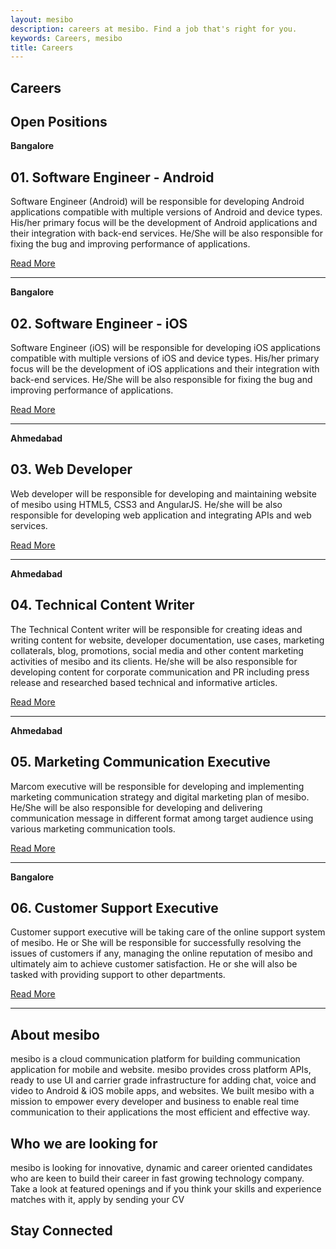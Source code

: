 ```yaml
---
layout: mesibo
description: careers at mesibo. Find a job that's right for you.
keywords: Careers, mesibo
title: Careers
---
```


<section class="page-header ">
<div class="container">
<h1>Careers</h1>
					
</div>
</section>
			
<section>
<div class="container">
<div class="row">
<div class="col-md-8 col-sm-8">
<div class="heading-title heading-border-bottom heading-color">
<h2 class="size-20"> Open Positions</h2>
</div>
<div class="heading-title">
<span class="pull-right text-muted"><strong>Bangalore</strong></span>
<h2 class="size-20"><span>01.</span> Software Engineer - Android</h2>
</div>
<div class="margin-bottom-10">
<p>Software Engineer (Android) will be responsible for developing Android applications compatible with multiple versions of Android and device types. His/her primary focus will be the development of Android applications and their integration with back-end services. He/She will be also responsible for fixing the bug and improving performance of applications.</p>
<a href="/career/software-engineer-android/" class="btn btn-default" data-offset="150"> Read More</a>
<hr />
</div>
<div class="heading-title">
<span class="pull-right text-muted"><strong>Bangalore</strong></span>
<h2 class="size-20"><span>02.</span> Software Engineer - iOS</h2>
</div>
<div class="margin-bottom-10">
<p>Software Engineer (iOS) will be responsible for developing iOS applications compatible with multiple versions of iOS and device types. His/her primary focus will be the development of iOS applications and their integration with back-end services. He/She will be also responsible for fixing the bug and improving performance of applications.</p>
<a href="/career/software-engineer-ios/" class="btn btn-default" data-offset="150"> Read More</a>
<hr />
</div>
<div class="heading-title">
<span class="pull-right text-muted"><strong>Ahmedabad</strong></span>
<h2 class="size-20"><span>03.</span> Web Developer</h2>
</div>
<div class="margin-bottom-10">
<p>Web developer will be responsible for developing and maintaining website of mesibo using HTML5, CSS3 and AngularJS. He/she will be also responsible for developing web application and integrating APIs and web services.</p>
<a href="/career/web-developer/" class="btn btn-default" data-offset="150"> Read More</a>
<hr />
</div>
<div class="heading-title">
<span class="pull-right text-muted"><strong>Ahmedabad</strong></span>
<h2 class="size-20"><span>04.</span> Technical Content Writer</h2>
</div>
<div class="margin-bottom-10">
<p>The Technical Content writer will be responsible for creating ideas and writing content for website, developer documentation, use cases, marketing collaterals, blog, promotions, social media and other content marketing activities of mesibo and its clients. He/she will be also responsible for developing content for corporate communication and PR including press release and researched based technical and informative articles.</p>
<a href="/career/technical-content-writer/" class="btn btn-default" data-offset="150"> Read More</a>
<hr />
</div>
<div class="heading-title">
<span class="pull-right text-muted"><strong>Ahmedabad</strong></span>
<h2 class="size-20"><span>05.</span> Marketing Communication Executive</h2>
</div>
<div class="margin-bottom-10">
<p>Marcom executive will be responsible for developing and implementing marketing communication strategy and digital marketing plan of mesibo. He/She will be also responsible for developing and delivering communication message in different format among target audience using various marketing communication tools.</p>
<a href="/career/marketing-communication-executive/" class="btn btn-default" data-offset="150"> Read More</a>
<hr />
</div>
<div class="heading-title">
<span class="pull-right text-muted"><strong>Bangalore</strong></span>
<h2 class="size-20"><span>06.</span> Customer Support Executive</h2>
</div>
<div class="margin-bottom-10">
<p>Customer support executive will be taking care of the online support system of mesibo. He or She will be responsible for successfully resolving the issues of customers if any, managing the online reputation of mesibo and ultimately aim to achieve customer satisfaction. He or she will also be tasked with providing support to other departments.</p>
<a href="/career/customer-support-executive/" class="btn btn-default" data-offset="150"> Read More</a>
<hr />
</div>
</div>
<div class="col-md-4 col-sm-4">
<div class="heading-title heading-border-bottom heading-color">
<h2 class="size-20">About mesibo</h2>
</div>
<div class="margin-bottom-80">
<p>mesibo is a cloud communication platform for building communication application for mobile and website. mesibo provides cross platform APIs, ready to use UI and carrier grade infrastructure for adding chat, voice and video to Android &amp; iOS mobile apps, and websites. We built mesibo with a mission to empower every developer and business to enable real time communication to their applications the most efficient and effective way.</p>
</div>
<div class="heading-title heading-border-bottom heading-color">
<h2 class="size-20">Who we are looking for</h2>
</div>
<div class="margin-bottom-80">
<p>mesibo is looking for innovative, dynamic and career oriented candidates who are keen to build their career in fast growing technology company. Take a look at featured openings and if you think your skills and experience matches with it, apply by sending your CV</p>
</div>
<div class="heading-title heading-border-bottom heading-color">
<h2 class="size-20">Stay Connected </h2>
</div>
<div class=''>
<a href="https://www.facebook.com/mesiboapi" target="_blank" class="social-icon social-icon-round social-facebook about-social" data-toggle="tooltip" data-placement="top" title="Facebook">
<i class="icon-facebook"></i>
<i class="icon-facebook"></i>
<a href="https://twitter.com/mesiboapi" target="_blank" class="social-icon social-icon-round social-twitter about-social" data-toggle="tooltip" data-placement="top" title="Twitter">
<i class="icon-twitter"></i>
<i class="icon-twitter"></i>
</a>
<a href="https://www.linkedin.com/company/mesibo" target="_blank" class="social-icon social-icon-round social-linkedin about-social" data-toggle="tooltip" data-placement="top" title="LinkedIn">
<i class="icon-linkedin"></i>
<i class="icon-linkedin"></i>
</a>
<a href="https://www.youtube.com/channel/UCxpcg-RSf2-lK4uyysWSsKQ" target="_blank" class="social-icon social-icon-round social-youtube about-social" data-toggle="tooltip" data-placement="top" title="Youtube">
<i class="icon-youtube"></i>
<i class="icon-youtube"></i>
</a>
